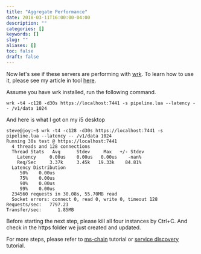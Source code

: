 ```yaml
---
title: "Aggregate Performance"
date: 2018-03-11T16:00:00-04:00
description: ""
categories: []
keywords: []
slug: ""
aliases: []
toc: false
draft: false
---
```


Now let's see if these servers are performing with [wrk][]. To learn how to use it, please see my
article in tool [here][].

Assume you have wrk installed, run the following command.

```
wrk -t4 -c128 -d30s https://localhost:7441 -s pipeline.lua --latency -- /v1/data 1024

```

And here is what I got on my i5 desktop

```
steve@joy:~$ wrk -t4 -c128 -d30s https://localhost:7441 -s pipeline.lua --latency -- /v1/data 1024
Running 30s test @ https://localhost:7441
  4 threads and 128 connections
  Thread Stats   Avg      Stdev     Max   +/- Stdev
    Latency     0.00us    0.00us   0.00us    -nan%
    Req/Sec     3.37k     3.45k   19.33k    84.81%
  Latency Distribution
     50%    0.00us
     75%    0.00us
     90%    0.00us
     99%    0.00us
  234560 requests in 30.08s, 55.70MB read
  Socket errors: connect 0, read 0, write 0, timeout 128
Requests/sec:   7797.23
Transfer/sec:      1.85MB
```

Before starting the next step, please kill all four instances by Ctrl+C. And check in
the https folder we just created and updated. 

For more steps, please refer to [ms-chain][] tutorial or [service discovery][] tutorial.

[wrk]: https://github.com/wg/wrk
[here]: /tool/wrk-perf/
[ms-chain]: /tutorial/rest/swagger/ms-chain/
[service discovery]: /tutorial/common/discovery/
